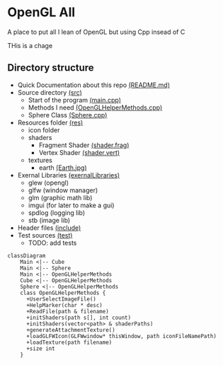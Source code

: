 # OpenGL All

A place to put all I lean of OpenGL but using Cpp insead of C


THis is a chage

## Directory structure

- Quick Documentation about this repo [(README.md)](README.md) 
- Source directory [(src)](src)
  - Start of the program [(main.cpp)](src/main.cpp)
  - Methods I need [(OpenGLHelperMethods.cpp)](src/OpenGLHelperMethods.cpp)
  - Sphere Class [(Sphere.cpp)](src/Sphere.cpp)
- Resources folder [(res)](res)
  - icon folder
  - shaders
    - Fragment Shader [(shader.frag)](res/shaders/shader.frag)
    - Vertex Shader [(shader.vert)](res/shaders/shader.vert)
  - textures
    - earth [(Earth.jpg)](res/textures/Earth.jpg)
- Exernal Libraries [(exernalLibraries)](exernalLibraries)
  - glew (opengl)
  - glfw (window manager)
  - glm (graphic math lib)
  - imgui (for later to make a gui)
  - spdlog (logging lib)
  - stb (image lib)
- Header files [(include)](include)
- Test sources [(test)](test)
  - TODO: add tests

```mermaid
classDiagram
    Main <|-- Cube
    Main <|-- Sphere
    Main <|-- OpenGLHelperMethods
    Cube <|-- OpenGLHelperMethods
    Sphere <|-- OpenGLHelperMethods
    class OpenGLHelperMethods {
      +UserSelectImageFile()
      +HelpMarker(char * desc)
      +ReadFile(path & filename)
      +initShaders(path s[], int count)
      +initShaders(vector<path> & shaderPaths)
      +generateAttachmentTexture()
      +loadGLFWIcon(GLFWwindow* thisWindow, path iconFileNamePath)
      +loadTexture(path filename)
      +size int
    }
```